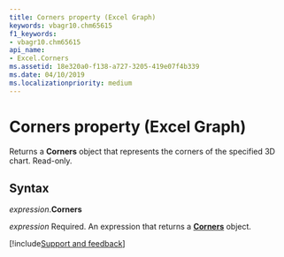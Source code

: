 ```yaml
---
title: Corners property (Excel Graph)
keywords: vbagr10.chm65615
f1_keywords:
- vbagr10.chm65615
api_name:
- Excel.Corners
ms.assetid: 18e320a0-f138-a727-3205-419e07f4b339
ms.date: 04/10/2019
ms.localizationpriority: medium
---
```



# Corners property (Excel Graph)

Returns a **Corners** object that represents the corners of the specified 3D chart. Read-only.

## Syntax

_expression_.**Corners**

_expression_ Required. An expression that returns a **[Corners](Excel.Corners-graph-object.md)** object.


[!include[Support and feedback](~/includes/feedback-boilerplate.md)]